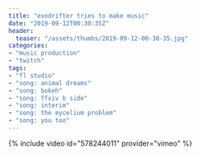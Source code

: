 ```yaml
---
title: "exodrifter tries to make music"
date: "2019-09-12T00:30:35Z"
header:
  teaser: "/assets/thumbs/2019-09-12-00-30-35.jpg"
categories:
- "music production"
- "twitch"
tags:
- "fl studio"
- "song: animal dreams"
- "song: bokeh"
- "song: ffxiv b side"
- "song: interim"
- "song: the mycelium problem"
- "song: you too"
---
```

{% include video id="578244011" provider="vimeo" %}

